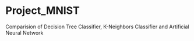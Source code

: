 # Project_MNIST
Comparision of Decision Tree Classifier, K-Neighbors Classifier and Artificial Neural Network 
